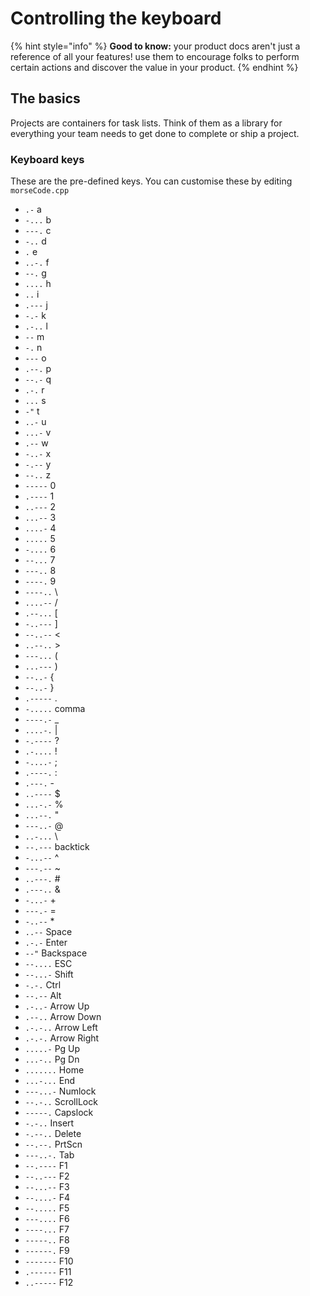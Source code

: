 # Controlling the keyboard

{% hint style="info" %}
**Good to know:** your product docs aren't just a reference of all your features! use them to encourage folks to perform certain actions and discover the value in your product.
{% endhint %}

## The basics

Projects are containers for task lists. Think of them as a library for everything your team needs to get done to complete or ship a project.

### **Keyboard keys**

These are the pre-defined keys. You can customise these by editing `morseCode.cpp`

* `.-` a
* `-...` b
* `---.` c
* `-..` d
* `.` e
* `..-.` f
* `--.` g
* `....` h
* `..` i
* `.---` j
* `-.-` k
* `.-..` l
* `--` m
* `-.` n
* `---` o
* `.--.` p
* `--.-` q
* `.-.` r
* `...` s
* `-"` t
* `..-` u
* `...-` v
* `.--` w
* `-..-` x
* `-.--` y
* `--..` z
* `-----` 0
* `.----` 1
* `..---` 2
* `...--` 3
* `....-` 4
* `.....` 5
* `-....` 6
* `--...` 7
* `---..` 8
* `----.` 9
* `----..` \\
* `....--` /
* `.--...` \[
* `-..---` ]
* `--..--` <
* `..--..` >
* `---...` (
* `...---` )
* `--..-` {
* `--..-` }
* `.-----` .
* `-.....` comma
* `----.-` \_
* `....-.` |
* `-.----` ?
* `.-....` !
* `-....-` ;
* `.----.` :
* `.---.` -
* `..----` $
* `...-.-` %
* `...--.` "
* `---..-` @
* `..-...` \\
* `--.---` backtick
* `-...--` ^
* `---.--` \~
* `..---.` #
* `.---..` &
* `-...-` +
* `---.-` =
* `-..--` \*
* `..--` Space
* `.-.-` Enter
* `--"` Backspace
* `--....` ESC
* `--...-` Shift
* `-.-.` Ctrl
* `--.--` Alt
* `.-..-` Arrow Up
* `.--..` Arrow Down
* `.-.-..` Arrow Left
* `.-.-.` Arrow Right
* `.....-` Pg Up
* `...-..` Pg Dn
* `.......` Home
* `...-...` End
* `---...-` Numlock
* `--.-..` ScrollLock
* `-----.` Capslock
* `-.-..` Insert
* `-.--..` Delete
* `--.--.` PrtScn
* `---..-.` Tab
* `--.----` F1
* `--..---` F2
* `--...--` F3
* `--....-` F4
* `--.....` F5
* `---....` F6
* `----...` F7
* `-----..` F8
* `------.` F9
* `-------` F10
* `.------` F11
* `..-----` F12
